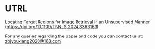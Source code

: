 # UTRL
Locating Target Regions for Image Retrieval in an Unsupervised Manner (https://doi.org/10.1109/TNNLS.2024.3363163)

For any queries regarding the paper and code you can contact us at: zbjyouxiang2020@163.com
